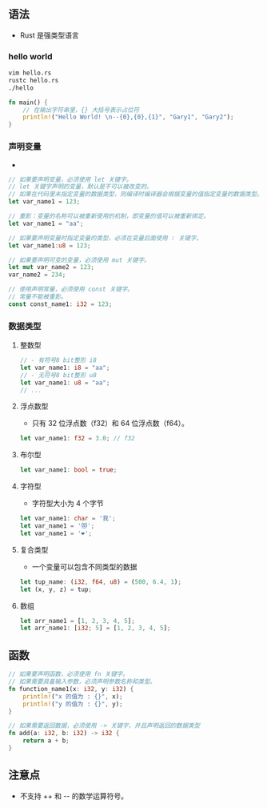 ## 语法
- Rust 是强类型语言

### hello world
```bash
vim hello.rs
rustc hello.rs
./hello
```
```rs
fn main() {
    // 在输出字符串里，{} 大括号表示占位符
    println!("Hello World! \n--{0},{0},{1}", "Gary1", "Gary2");
}
```

### 声明变量
- 
```rust
// 如果要声明变量，必须使用 let 关键字。
// let 关键字声明的变量，默认是不可以被改变的。
// 如果在代码里未指定变量的数据类型，则编译时编译器会根据变量的值指定变量的数据类型。
let var_name1 = 123; 

// 重影：变量的名称可以被重新使用的机制，即变量的值可以被重新绑定。
let var_name1 = "aa";

// 如果要声明变量时指定变量的类型，必须在变量后面使用 : 关键字。
let var_name1:u8 = 123; 

// 如果要声明可变的变量，必须使用 mut 关键字。
let mut var_name2 = 123;
var_name2 = 234;

// 使用声明常量，必须使用 const 关键字。
// 常量不能被重影。
const const_name1: i32 = 123;
```

### 数据类型
1. 整数型
    ```rust
    // - 有符号8 bit整形 i8
    let var_name1: i8 = "aa";
    // - 无符号8 bit整形 u8
    let var_name1: u8 = "aa";
    // ...
    ```

2. 浮点数型
    - 只有 32 位浮点数（f32）和 64 位浮点数（f64）。
    ```rust
    let var_name1: f32 = 3.0; // f32
    ```

3. 布尔型
    ```rust
    let var_name1: bool = true;
    ```

4. 字符型
    - 字符型大小为 4 个字节
    ```rust
    let var_name1: char = '我';
    let var_name1 = '😻';
    let var_name1 = '❤';
    ```

5. 复合类型
    - 一个变量可以包含不同类型的数据
    ```rust
    let tup_name: (i32, f64, u8) = (500, 6.4, 1);
    let (x, y, z) = tup;
    ```

6. 数组
    ```rust
    let arr_name1 = [1, 2, 3, 4, 5];
    let arr_name1: [i32; 5] = [1, 2, 3, 4, 5];
    ```

## 函数
```rust
// 如果要声明函数，必须使用 fn 关键字。
// 如果需要具备输入参数，必须声明参数名称和类型。
fn function_name1(x: i32, y: i32) {
    println!("x 的值为 : {}", x);
    println!("y 的值为 : {}", y);
}

// 如果需要返回数据，必须使用 -> 关键字，并且声明返回的数据类型
fn add(a: i32, b: i32) -> i32 {
    return a + b;
}
```

## 注意点
- 不支持 ++ 和 -- 的数学运算符号。